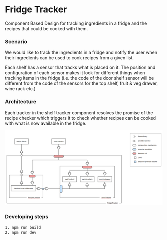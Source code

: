 # Fridge Tracker

Component Based Design for tracking ingredients in a fridge and the recipes that could be cooked with them.

### Scenario

We would like to track the ingredients in a fridge and notify the user when their ingredients can be used to cook recipes from a given list.


Each shelf has a sensor that tracks what is placed on it. The position and configuration of each sensor makes it look for different things when tracking items in the fridge (i.e. the code of the door shelf sensor will be different from the code of the sensors for the top shelf, fruit & veg drawer, wine rack etc.)

### Architecture

Each tracker in the shelf tracker component resolves the promise of the recipe checker which triggers it to check whether recipes can be cooked with what is now available in the fridge.

![](architecture.png)

### Developing steps
```
1. npm run build
2. npm run dev

